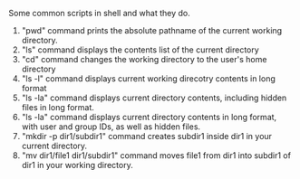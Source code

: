 Some common scripts in shell and what they do.
1. "pwd" command prints the absolute pathname of the current working directory.
2. "ls" command displays the contents list of the current directory
3. "cd" command changes the working directory to the user's home directory
4. "ls -l" command displays current working direcotry contents in long format
5. "ls -la" command displays current directory contents, including hidden files in long format.
6. "ls -la" command displays current directory contents in long format, with user and group IDs, as well as hidden files.
7. "mkdir -p dir1/subdir1" command creates subdir1 inside dir1 in your current directory.
8. "mv dir1/file1 dir1/subdir1" command moves file1 from dir1 into subdir1 of dir1 in your working directory.
 
